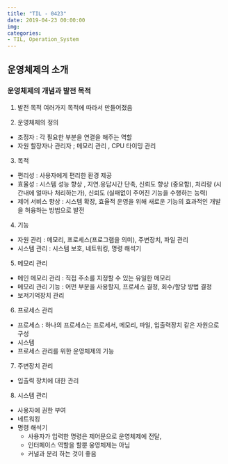 ```yaml
---
title: "TIL - 0423"
date: 2019-04-23 00:00:00
img:
categories:
- TIL, Operation_System
---
```


## 운영체제의 소개
### 운영체제의 개념과 발전 목적
1. 발전 목적
여러가지 목적에 따라서 만들어졌음 

2. 운영체제의 정의 
- 조정자 : 각 필요한 부분을 연결을 해주는 역할
- 자원 할장자나 관리자 ; 메모리 관리 , CPU 타이밍 관리

3. 목적 
- 편리성 : 사용자에게 편리한 환경 제공
- 효율성 : 시스템 성능 향상 , 지연.응답시간 단축, 신뢰도 향상 (중요함), 처리량 (시간내에 얼마나 처리하는가), 신뢰도 (실패없이 주어진 기능을 수행하는 능력)
- 제어 서비스 향상 : 시스템 확장, 효율적 운영을 위해 새로운 기능의 효과적인 개발을 허융하는 방법으로 발전

4. 기능 
- 자원 관리 : 메모리, 프로세스(프로그램을 의미), 주변장치, 파일 관리
- 시스템 관리 : 시스템 보호, 네트워킹, 명령 해석기 

5. 메모리 관리 
- 메인 메모리 관리 : 직접 주소를 지정할 수 있는 유일한 메모리 
- 메모리 관리 기능 : 어떤 부분을 사용할지, 프로세스 결정, 회수/할당 방법 결정
- 보저기억장치 관리 

6. 프로세스 관리
- 프로세스 : 하나의 프로세스는 프로세서, 메모리, 파일, 입출력장치 같은 자원으로 구성
- 시스템 
- 프로세스 관리를 위한 운영체제의 기능 

7. 주변장치 관리
- 입출력 장치에 대한 관리 

8. 시스템 관리 
- 사용자에 권한 부여 
- 네트워킹 
- 명령 해석기 
    - 사용자가 입력한 명령은 제어문으로 운영체제에 전달, 
    - 인터페이스 역할을 할뿐 웅영체제는 아님
    - 커널과 분리 하는 것이 좋음 
    
